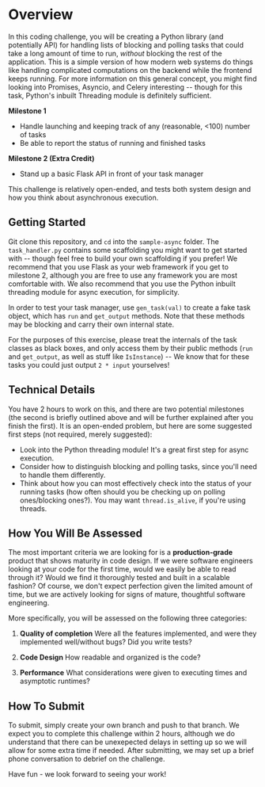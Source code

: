# Overview

In this coding challenge, you will be creating a Python library (and potentially API) for handling lists of blocking and polling tasks that could take a long amount of time to run, _without_ blocking the rest of the application. This is a simple version of how modern web systems do things like handling complicated computations on the backend while the frontend keeps running. For more information on this general concept, you might find looking into Promises, Asyncio, and Celery interesting -- though for this task, Python's inbuilt Threading module is definitely sufficient.

**Milestone 1**

- Handle launching and keeping track of any (reasonable, <100) number of tasks
- Be able to report the status of running and finished tasks

**Milestone 2 (Extra Credit)**

- Stand up a basic Flask API in front of your task manager

This challenge is relatively open-ended, and tests both system design and how you think about asynchronous execution.

## Getting Started

Git clone this repository, and `cd` into the `sample-async` folder. The `task_handler.py` contains some scaffolding you might want to get started with -- though feel free to build your own scaffolding if you prefer! We recommend that you use Flask as your web framework if you get to milestone 2, although you are free to use any framework you are most comfortable with. We also recommend that you use the Python inbuilt threading module for async execution, for simplicity.

In order to test your task manager, use `gen_task(val)` to create a fake task object, which has `run` and `get_output` methods. Note that these methods may be blocking and carry their own internal state.

For the purposes of this exercise, please treat the internals of the task classes as black boxes, and only access them by their public methods (`run` and `get_output`, as well as stuff like `IsInstance`) -- We know that for these tasks you could just output `2 * input` yourselves!

## Technical Details

You have 2 hours to work on this, and there are two potential milestones (the second is briefly outlined above and will be further explained after you finish the first). It is an open-ended problem, but here are some suggested first steps (not required, merely suggested):

- Look into the Python threading module! It's a great first step for async execution.
- Consider how to distinguish blocking and polling tasks, since you'll need to handle them differently.
- Think about how you can most effectively check into the status of your running tasks (how often should you be checking up on polling ones/blocking ones?). You may want `thread.is_alive`, if you're using threads.

## How You Will Be Assessed

The most important criteria we are looking for is a **production-grade** product that shows maturity in code design. If we were software engineers looking at your code for the first time, would we easily be able to read through it? Would we find it thoroughly tested and built in a scalable fashion? Of course, we don't expect perfection given the limited amount of time, but we are actively looking for signs of mature, thoughtful software engineering.

More specifically, you will be assessed on the following three categories:

1. **Quality of completion** Were all the features implemented, and were they implemented well/without bugs? Did you write tests?

2. **Code Design** How readable and organized is the code?

3. **Performance** What considerations were given to executing times and asymptotic runtimes?

## How To Submit

To submit, simply create your own branch and push to that branch. We expect you to complete this challenge within 2
hours, although we do understand that there can be unexepected delays in setting up so we will allow for some extra time
if needed. After submitting, we may set up a brief phone conversation to debrief on the challenge.

Have fun - we look forward to seeing your work!
